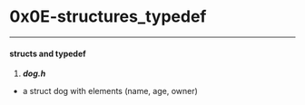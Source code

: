 # 0x0E-structures_typedef
---
#### structs and typedef

1. ***dog.h***
- a struct dog with elements (name, age, owner)
